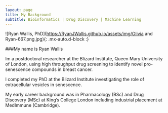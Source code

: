 ```yaml
---
layout: page
title: My Background
subtitle: Bioinformatics | Drug Discovery | Machine Learning
---
```

![Ryan Wallis, PhD](https://RyanJWallis.github.io/assets/img/Olivia and Ryan-667.png.jpg){: .mx-auto.d-block :}


###My name is Ryan Wallis

Im a postdoctoral researcher at the Blizard Institute, Queen Mary University of London, using high throughput drug screening to identify novel pro-senescence compounds in breast cancer.

I completed my PhD at the Blizard Institute investigating the role of extracellular vesicles in senescence.

My early career background was in Pharmacology (BSc) and Drug Discovery (MSc) at King’s College London including industrial placement at MedImmune (Cambridge).
